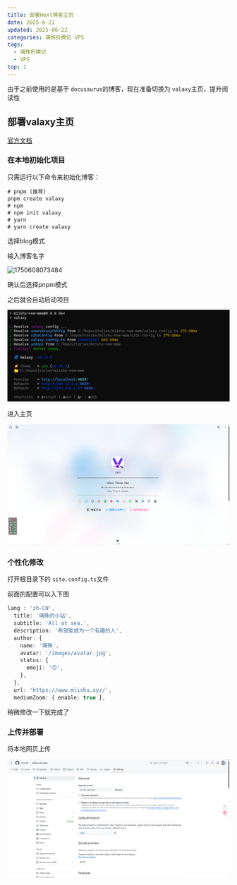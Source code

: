 ```yaml
---
title: 部署Hext博客主页
date: 2025-6-21
updated: 2025-06-22
categories: 璃殊折腾记 VPS
tags:
  - 璃殊折腾记
  - VPS
top: 1
---
```

由于之前使用的是基于 `docusaurus`的博客，现在准备切换为 `valaxy`主页，提升阅读性

## 部署valaxy主页

[官方文档](https://github.com/YunYouJun/valaxy/blob/main/README.zh-CN.md)

### 在本地初始化项目

只需运行以下命令来初始化博客：

```shell
# pnpm (推荐)
pnpm create valaxy
# npm
# npm init valaxy
# yarn
# yarn create valaxy
```

选择blog模式

输入博客名字

![1750608073484](https://mlishu.xyz/post/deploy_web/1750608073484.png)

确认后选择pnpm模式

之后就会自动启动项目

![1750524661484](image/部署新博客主页/1750524661484.png)

进入主页

![1750524717589](image/部署新博客主页/1750524717589.png)

### 个性化修改

打开根目录下的 `site.config.ts`文件

前面的配置可以入下图

```ts
lang : 'zh-CN',
  title: '璃殊的小站',
  subtitle: 'All at sea.',
  description: '希望能成为一个有趣的人',
  author: {
    name: '璃殊',
    avatar: '/images/avatar.jpg',
    status: {
      emoji: '😣',
    },
  },
  url: 'https://www.mlishu.xyz/',
  mediumZoom: { enable: true },
```

稍微修改一下就完成了

### 上传并部署

将本地网页上传

![1750526264504](image/部署新博客主页/1750526264504.png)
